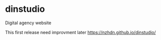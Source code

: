# dinstudio
 Digital agency website

This first release need improvment later
https://nzhdn.github.io/dinstudio/
